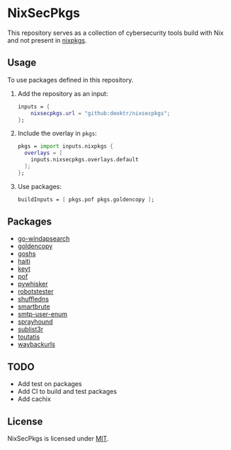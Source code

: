 # NixSecPkgs

This repository serves as a collection of cybersecurity tools build with Nix and not present in [nixpkgs](https://github.com/NixOS/nixpkgs).

## Usage

To use packages defined in this repository.

1. Add the repository as an input:

   ```nix
   inputs = {
       nixsecpkgs.url = "github:deoktr/nixsecpkgs";
   };
   ```

2. Include the overlay in `pkgs`:

   ```nix
   pkgs = import inputs.nixpkgs {
     overlays = [
       inputs.nixsecpkgs.overlays.default
     ];
   };
   ```

3. Use packages:

   ```nix
   buildInputs = [ pkgs.pof pkgs.goldencopy ];
   ```

## Packages

- [go-windapsearch](https://github.com/ropnop/go-windapsearch)
- [goldencopy](https://github.com/Dramelac/GoldenCopy)
- [goshs](https://github.com/patrickhener/goshs)
- [haiti](https://github.com/noraj/haiti)
- [keyt](https://github.com/deoktr/keyt)
- [pof](https://github.com/deoktr/pof)
- [pywhisker](https://github.com/ShutdownRepo/pywhisker)
- [robotstester](https://github.com/p0dalirius/robotstester)
- [shuffledns](https://github.com/projectdiscovery/shuffledns)
- [smartbrute](https://github.com/ShutdownRepo/smartbrute)
- [smtp-user-enum](https://github.com/cytopia/smtp-user-enum)
- [sprayhound](https://github.com/Hackndo/sprayhound)
- [sublist3r](https://github.com/aboul3la/Sublist3r)
- [toutatis](https://github.com/megadose/toutatis)
- [waybackurls](https://github.com/tomnomnom/waybackurls)

## TODO

- Add test on packages
- Add CI to build and test packages
- Add cachix

## License

NixSecPkgs is licensed under [MIT](./LICENSE).
